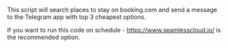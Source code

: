 This script will search places to stay on booking.com and send a message to the Telegram app with top 3 cheapest options.

If you want to run this code on schedule - https://www.seamlesscloud.io/ is the recommended option.
